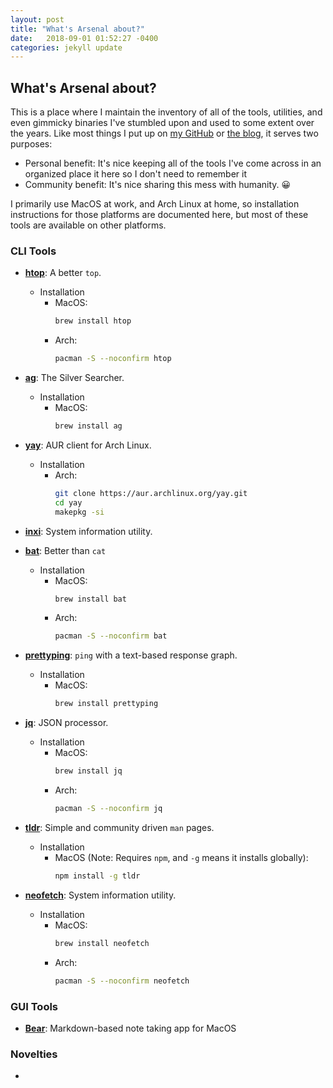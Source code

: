```yaml
---
layout: post
title: "What's Arsenal about?"
date:   2018-09-01 01:52:27 -0400
categories: jekyll update
---
```


## What's Arsenal about?

This is a place where I maintain the inventory of all of the tools, utilities, and even gimmicky binaries I've stumbled upon and used to some extent over the years. Like most things I put up on [my GitHub](https://github.com/michaeljsmalley) or [the blog](www.smalleycreative.com), it serves two purposes:

* Personal benefit: It's nice keeping all of the tools I've come across in an organized place it here so I don't need to remember it
* Community benefit: It's nice sharing this mess with humanity. 😀

I primarily use MacOS at work, and Arch Linux at home, so installation instructions for those platforms are documented here, but most of these tools are available on other platforms.

### CLI Tools

* **[htop](https://github.com/hishamhm/htop)**: A better `top`.
    * Installation
        * MacOS: 
            ```bash
            brew install htop
            ```
        * Arch: 
            ```bash
            pacman -S --noconfirm htop
            ```

* **[ag](https://github.com/ggreer/the_silver_searcher)**: The Silver Searcher.
    * Installation
        * MacOS:
            ```bash
            brew install ag
            ```

* **[yay](https://github.com/Jguer/yay)**: AUR client for Arch Linux.
    * Installation
        * Arch:
            ```bash
            git clone https://aur.archlinux.org/yay.git
            cd yay
            makepkg -si
            ```

* **[inxi](https://github.com/smxi/inxi)**: System information utility.

* **[bat](https://github.com/sharkdp/bat)**: Better than `cat` 
    * Installation
        * MacOS:
            ```bash
            brew install bat
            ```
        * Arch:
            ```bash
            pacman -S --noconfirm bat
            ```

* **[prettyping](https://github.com/denilsonsa/prettyping)**: `ping` with a text-based response graph.
    * Installation
        * MacOS:
            ```bash
            brew install prettyping
            ```

* **[jq](https://stedolan.github.io/jq/)**: JSON processor.
    * Installation
        * MacOS:
            ```bash
            brew install jq
            ```
        * Arch:
            ```bash
            pacman -S --noconfirm jq
            ```

* **[tldr](https://tldr.sh/)**: Simple and community driven `man` pages.
    * Installation
        * MacOS (Note: Requires `npm`, and `-g` means it installs globally):
            ```bash
            npm install -g tldr
            ```

* **[neofetch](https://github.com/dylanaraps/neofetch)**: System information utility.
    * Installation
        * MacOS:
            ```bash
            brew install neofetch
            ```
        * Arch:
            ```bash
            pacman -S --noconfirm neofetch
            ```

### GUI Tools

* **[Bear](http://www.bear-writer.com/)**: Markdown-based note taking app for MacOS

### Novelties

* 
